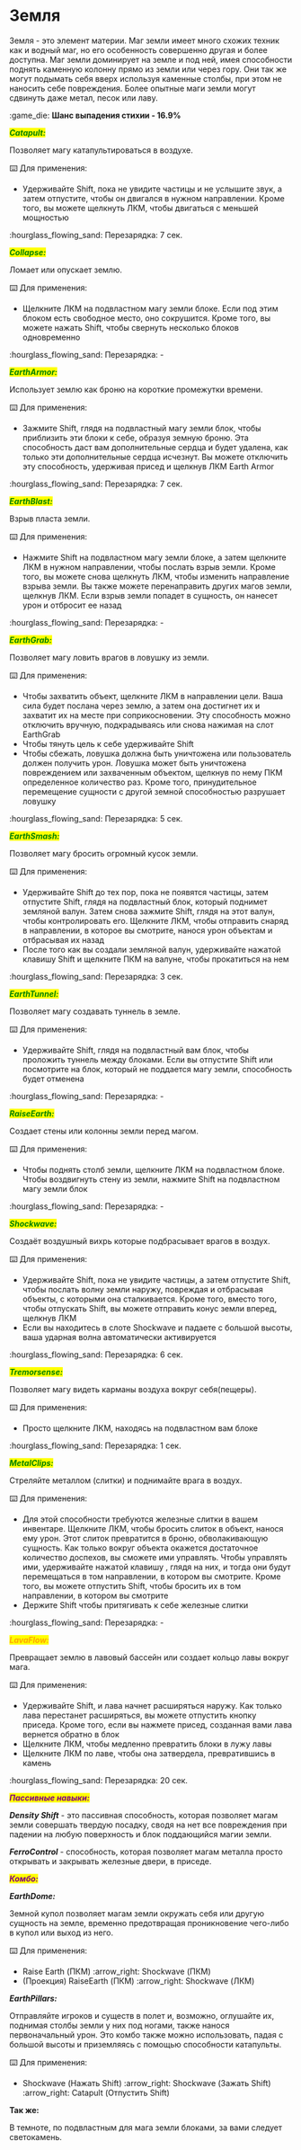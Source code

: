 # Земля

Земля - это элемент материи. Маг земли имеет много схожих техник как и водный маг, но его особенность совершенно другая и более доступна. Маг земли доминирует на земле и под ней, имея способности поднять каменную колонну прямо из земли или через гору. Они так же могут подымать себя вверх используя каменные столбы, при этом не наносить себе повреждения. Более опытные маги земли могут сдвинуть даже метал, песок или лаву.

:game\_die: **Шанс выпадения стихии - 16.9%**





_<mark style="color:green;">**Catapult:**</mark>_

Позволяет магу катапультироваться в воздухе.

:keyboard: Для применения:

* Удерживайте Shift, пока не увидите частицы и не услышите звук, а затем отпустите, чтобы он двигался в нужном направлении. Кроме того, вы можете щелкнуть ЛКМ, чтобы двигаться с меньшей мощностью

:hourglass\_flowing\_sand: Перезарядка: 7 сек.





_<mark style="color:green;">**Collapse:**</mark>_

Ломает или опускает землю.

:keyboard: Для применения:

* Щелкните ЛКМ на подвластном магу земли блоке. Если под этим блоком есть свободное место, оно сокрушится. Кроме того, вы можете нажать Shift, чтобы свернуть несколько блоков одновременно

:hourglass\_flowing\_sand: Перезарядка: -





_<mark style="color:green;">**EarthArmor:**</mark>_

Использует землю как броню на короткие промежутки времени.

:keyboard: Для применения:

* Зажмите Shift, глядя на подвластный магу земли блок, чтобы приблизить эти блоки к себе, образуя земную броню. Эта способность даст вам дополнительные сердца и будет удалена, как только эти дополнительные сердца исчезнут. Вы можете отключить эту способность, удерживая присед и щелкнув ЛКМ Earth Armor

:hourglass\_flowing\_sand: Перезарядка: 7 сек.





_<mark style="color:green;">**EarthBlast:**</mark>_

Взрыв пласта земли.

:keyboard: Для применения:

* Нажмите Shift на подвластном магу земли блоке, а затем щелкните ЛКМ в нужном направлении, чтобы послать взрыв земли. Кроме того, вы можете снова щелкнуть ЛКМ, чтобы изменить направление взрыва земли. Вы также можете перенаправить других магов земли, щелкнув ЛКМ. Если взрыв земли попадет в сущность, он нанесет урон и отбросит ее назад

:hourglass\_flowing\_sand: Перезарядка: -





_<mark style="color:green;">**EarthGrab:**</mark>_

Позволяет магу ловить врагов в ловушку из земли.

:keyboard: Для применения:

* Чтобы захватить объект, щелкните ЛКМ в направлении цели. Ваша сила будет послана через землю, а затем она достигнет их и захватит их на месте при соприкосновении. Эту способность можно отключить вручную, подкрадываясь или снова нажимая на слот EarthGrab
* Чтобы тянуть цель к себе удерживайте Shift
* Чтобы сбежать, ловушка должна быть уничтожена или пользователь должен получить урон. Ловушка может быть уничтожена повреждением или захваченным объектом, щелкнув по нему ПКМ определенное количество раз. Кроме того, принудительное перемещение сущности с другой земной способностью разрушает ловушку

:hourglass\_flowing\_sand: Перезарядка: 5 сек.





_<mark style="color:green;">**EarthSmash:**</mark>_

Позволяет магу бросить огромный кусок земли.

:keyboard: Для применения:

* Удерживайте Shift до тех пор, пока не появятся частицы, затем отпустите Shift, глядя на подвластный блок, который поднимет земляной валун. Затем снова зажмите Shift, глядя на этот валун, чтобы контролировать его. Щелкните ЛКМ, чтобы отправить снаряд в направлении, в которое вы смотрите, нанося урон объектам и отбрасывая их назад
* После того как вы создали земляной валун, удерживайте нажатой клавишу Shift и щелкните ПКМ на валуне, чтобы прокатиться на нем

:hourglass\_flowing\_sand: Перезарядка: 3 сек.





_<mark style="color:green;">**EarthTunnel:**</mark>_

Позволяет магу создавать туннель в земле.

:keyboard: Для применения:

* Удерживайте Shift, глядя на подвластный вам блок, чтобы проложить туннель между блоками. Если вы отпустите Shift или посмотрите на блок, который не поддается магу земли, способность будет отменена

:hourglass\_flowing\_sand: Перезарядка: -





_<mark style="color:green;">**RaiseEarth:**</mark>_

Создает стены или колонны земли перед магом.

:keyboard: Для применения:

* Чтобы поднять столб земли, щелкните ЛКМ на подвластном блоке. Чтобы воздвигнуть стену из земли, нажмите Shift на подвластном магу земли блок

:hourglass\_flowing\_sand: Перезарядка: -





_<mark style="color:green;">**Shockwave:**</mark>_

Создаёт воздушный вихрь которые подбрасывает врагов в воздух.

:keyboard: Для применения:

* Удерживайте Shift, пока не увидите частицы, а затем отпустите Shift, чтобы послать волну земли наружу, повреждая и отбрасывая объекты, с которыми она сталкивается. Кроме того, вместо того, чтобы отпускать Shift, вы можете отправить конус земли вперед, щелкнув ЛКМ
* Если вы находитесь в слоте Shockwave и падаете с большой высоты, ваша ударная волна автоматически активируется

:hourglass\_flowing\_sand: Перезарядка: 6 сек.





_<mark style="color:green;">**Tremorsense:**</mark>_

Позволяет магу видеть карманы воздуха вокруг себя(пещеры).

:keyboard: Для применения:

* Просто щелкните ЛКМ, находясь на подвластном вам блоке

:hourglass\_flowing\_sand: Перезарядка: 1 сек.





_<mark style="color:green;">**MetalClips:**</mark>_

Стреляйте металлом (слитки) и поднимайте врага в воздух.

:keyboard: Для применения:

* Для этой способности требуются железные слитки в вашем инвентаре. Щелкните ЛКМ, чтобы бросить слиток в объект, нанося ему урон. Этот слиток превратится в броню, обволакивающую сущность. Как только вокруг объекта окажется достаточное количество доспехов, вы сможете ими управлять. Чтобы управлять ими, удерживайте нажатой клавишу , глядя на них, и тогда они будут перемещаться в том направлении, в котором вы смотрите. Кроме того, вы можете отпустить Shift, чтобы бросить их в том направлении, в котором вы смотрите
* Держите Shift чтобы притягивать к себе железные слитки

:hourglass\_flowing\_sand: Перезарядка: -





_<mark style="color:orange;">**LavaFlow:**</mark>_

Превращает землю в лавовый бассейн или создает кольцо лавы вокруг мага.

:keyboard: Для применения:

* Удерживайте Shift, и лава начнет расширяться наружу. Как только лава перестанет расширяться, вы можете отпустить кнопку приседа. Кроме того, если вы нажмете присед, созданная вами лава вернется обратно в блок
* Щелкните ЛКМ, чтобы медленно превратить блоки в лужу лавы
* Щелкните ЛКМ по лаве, чтобы она затвердела, превратившись в камень

:hourglass\_flowing\_sand: Перезарядка: 20 сек.





_<mark style="color:purple;">**Пассивные навыки:**</mark>_

_**Density Shift**_ - это пассивная способность, которая позволяет магам земли совершать твердую посадку, сводя на нет все повреждения при падении на любую поверхность и блок поддающийся магии земли.

_**FerroControl**_ - способность, которая позволяет магам металла просто открывать и закрывать железные двери, в приседе.





_<mark style="color:purple;">**Комбо:**</mark>_

_**EarthDome:**_

Земной купол позволяет магам земли окружать себя или другую сущность на земле, временно предотвращая проникновение чего-либо в купол или выход из него.

:keyboard: Для применения:

* Raise Earth (ПКМ) :arrow\_right: Shockwave (ПКМ)
* (Проекция) RaiseEarth (ПКМ) :arrow\_right: Shockwave (ЛКМ)

_**EarthPillars:**_

Отправляйте игроков и существ в полет и, возможно, оглушайте их, поднимая столбы земли у них под ногами, также нанося первоначальный урон. Это комбо также можно использовать, падая с большой высоты и приземляясь с помощью способности катапульты.

:keyboard: Для применения:

* Shockwave (Нажать Shift) :arrow\_right: Shockwave (Зажать Shift) :arrow\_right: Catapult (Отпустить Shift)

**Так же:**

В темноте, по подвластным для мага земли блоками, за вами следует светокамень.
